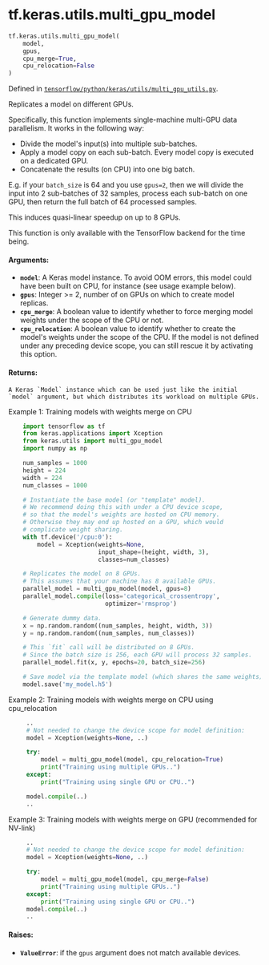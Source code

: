 <div itemscope itemtype="http://developers.google.com/ReferenceObject">
<meta itemprop="name" content="tf.keras.utils.multi_gpu_model" />
</div>

# tf.keras.utils.multi_gpu_model

``` python
tf.keras.utils.multi_gpu_model(
    model,
    gpus,
    cpu_merge=True,
    cpu_relocation=False
)
```



Defined in [`tensorflow/python/keras/utils/multi_gpu_utils.py`](https://www.tensorflow.org/code/tensorflow/python/keras/utils/multi_gpu_utils.py).

Replicates a model on different GPUs.

Specifically, this function implements single-machine
multi-GPU data parallelism. It works in the following way:

- Divide the model's input(s) into multiple sub-batches.
- Apply a model copy on each sub-batch. Every model copy
    is executed on a dedicated GPU.
- Concatenate the results (on CPU) into one big batch.

E.g. if your `batch_size` is 64 and you use `gpus=2`,
then we will divide the input into 2 sub-batches of 32 samples,
process each sub-batch on one GPU, then return the full
batch of 64 processed samples.

This induces quasi-linear speedup on up to 8 GPUs.

This function is only available with the TensorFlow backend
for the time being.

#### Arguments:

* <b>`model`</b>: A Keras model instance. To avoid OOM errors,
        this model could have been built on CPU, for instance
        (see usage example below).
* <b>`gpus`</b>: Integer >= 2, number of on GPUs on which to create
        model replicas.
* <b>`cpu_merge`</b>: A boolean value to identify whether to force
        merging model weights under the scope of the CPU or not.
* <b>`cpu_relocation`</b>: A boolean value to identify whether to
        create the model's weights under the scope of the CPU.
        If the model is not defined under any preceding device
        scope, you can still rescue it by activating this option.


#### Returns:

    A Keras `Model` instance which can be used just like the initial
    `model` argument, but which distributes its workload on multiple GPUs.

Example 1: Training models with weights merge on CPU

```python
    import tensorflow as tf
    from keras.applications import Xception
    from keras.utils import multi_gpu_model
    import numpy as np

    num_samples = 1000
    height = 224
    width = 224
    num_classes = 1000

    # Instantiate the base model (or "template" model).
    # We recommend doing this with under a CPU device scope,
    # so that the model's weights are hosted on CPU memory.
    # Otherwise they may end up hosted on a GPU, which would
    # complicate weight sharing.
    with tf.device('/cpu:0'):
        model = Xception(weights=None,
                         input_shape=(height, width, 3),
                         classes=num_classes)

    # Replicates the model on 8 GPUs.
    # This assumes that your machine has 8 available GPUs.
    parallel_model = multi_gpu_model(model, gpus=8)
    parallel_model.compile(loss='categorical_crossentropy',
                           optimizer='rmsprop')

    # Generate dummy data.
    x = np.random.random((num_samples, height, width, 3))
    y = np.random.random((num_samples, num_classes))

    # This `fit` call will be distributed on 8 GPUs.
    # Since the batch size is 256, each GPU will process 32 samples.
    parallel_model.fit(x, y, epochs=20, batch_size=256)

    # Save model via the template model (which shares the same weights):
    model.save('my_model.h5')
```

Example 2: Training models with weights merge on CPU using cpu_relocation

```python
     ..
     # Not needed to change the device scope for model definition:
     model = Xception(weights=None, ..)

     try:
         model = multi_gpu_model(model, cpu_relocation=True)
         print("Training using multiple GPUs..")
     except:
         print("Training using single GPU or CPU..")

     model.compile(..)
     ..
```

Example 3: Training models with weights merge on GPU (recommended for NV-link)

```python
     ..
     # Not needed to change the device scope for model definition:
     model = Xception(weights=None, ..)

     try:
         model = multi_gpu_model(model, cpu_merge=False)
         print("Training using multiple GPUs..")
     except:
         print("Training using single GPU or CPU..")
     model.compile(..)
     ..
```


#### Raises:

* <b>`ValueError`</b>: if the `gpus` argument does not match available devices.
